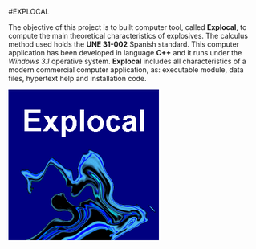 #EXPLOCAL

The objective of this project is to built computer tool, called __Explocal__, to
compute the main theoretical characteristics of explosives. The calculus method 
used holds the __UNE 31-002__ Spanish standard. This computer application has 
been developed in language __C++__ and it runs under the *Windows 3.1* operative
system. __Explocal__ includes all characteristics of a modern commercial
computer application, as: executable module, data files, hypertext help and
installation code.

![](bin/EXPLOCAL.PNG)